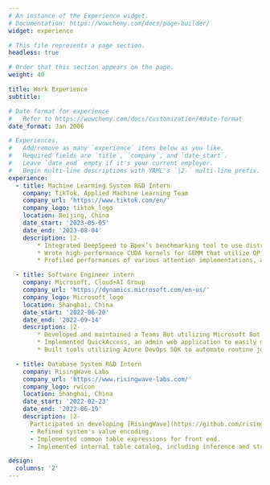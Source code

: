 ```yaml
---
# An instance of the Experience widget.
# Documentation: https://wowchemy.com/docs/page-builder/
widget: experience

# This file represents a page section.
headless: true

# Order that this section appears on the page.
weight: 40

title: Work Experience
subtitle:

# Date format for experience
#   Refer to https://wowchemy.com/docs/customization/#date-format
date_format: Jan 2006

# Experiences.
#   Add/remove as many `experience` items below as you like.
#   Required fields are `title`, `company`, and `date_start`.
#   Leave `date_end` empty if it's your current employer.
#   Begin multi-line descriptions with YAML's `|2-` multi-line prefix.
experience:
  - title: Machine Learning System R&D Intern
    company: TikTok, Applied Machine Learning Team
    company_url: 'https://www.tiktok.com/en/'
    company_logo: tiktok_logo
    location: Beijing, China
    date_start: '2023-05-05'
    date_end: '2023-08-04'
    description: |2-
        * Integrated DeepSpeed to Bpex’s benchmarking tool to use distributed training and ZeRO to support larger models.
        * Wrote high-performance CUDA kernels for GEMM that utilize OP fusion, memory hierarchy and tensor cores.
        * Profiled performances of various attention implementations, analyzed in depth the differences between xFormers’s cutlass implementation and flash-attention(v1, v2), and delivered a comprehensive report in an internal presentation.

  - title: Software Engineer intern
    company: Microsoft, Cloud+AI Group
    company_url: 'https://dynamics.microsoft.com/en-us/'
    company_logo: Microsoft_logo
    location: Shanghai, China
    date_start: '2022-06-20'
    date_end: '2022-09-14'
    description: |2-
        * Developed and maintained a Teams Bot utilizing Microsoft Bot Framework and .NET core, which enables users to effortlessly query databases and request internal APIs using natural language.
        * Implemented QuickAccess, an admin web application to easily manipulate and search tax records using ASP.NET core MVC and Azure Cosmos DB.
        * Built tools utilizing Azure DevOps SDK to automate routine jobs including a daemon synchronizing data between task items and pull requests and a crawler maintaining data source for the Teams Bot, saving 10 working hours/month.

  - title: Database System R&D Intern
    company: RisingWave Labs
    company_url: 'https://www.risingwave-labs.com/'
    company_logo: rwicon
    location: Shanghai, China
    date_start: '2022-02-23'
    date_end: '2022-06-19'
    description: |2-
      Participated in developing [RisingWave](https://github.com/risingwavelabs/risingwave), the next-generation cloud native streaming database.
      - Refined system's value encoding.
      - Implemented common table expressions for front end.
      - Implemented internal table catalog, including inference and storage.

design:
  columns: '2'
---
```


